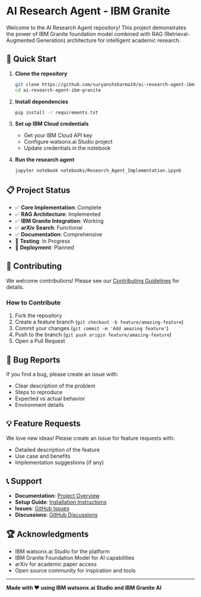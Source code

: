 # AI Research Agent - IBM Granite

Welcome to the AI Research Agent repository! This project demonstrates the power of IBM Granite foundation model combined with RAG (Retrieval-Augmented Generation) architecture for intelligent academic research.

## 🚀 Quick Start

1. **Clone the repository**
   ```bash
   git clone https://github.com/suryanshsharma19/ai-research-agent-ibm-granite.git
   cd ai-research-agent-ibm-granite
   ```

2. **Install dependencies**
   ```bash
   pip install -r requirements.txt
   ```

3. **Set up IBM Cloud credentials**
   - Get your IBM Cloud API key
   - Configure watsonx.ai Studio project
   - Update credentials in the notebook

4. **Run the research agent**
   ```bash
   jupyter notebook notebooks/Research_Agent_Implementation.ipynb
   ```

## 📋 Project Status

- ✅ **Core Implementation**: Complete
- ✅ **RAG Architecture**: Implemented
- ✅ **IBM Granite Integration**: Working
- ✅ **arXiv Search**: Functional
- ✅ **Documentation**: Comprehensive
- 🔄 **Testing**: In Progress
- 🔄 **Deployment**: Planned

## 🤝 Contributing

We welcome contributions! Please see our [Contributing Guidelines](CONTRIBUTING.md) for details.

### How to Contribute

1. Fork the repository
2. Create a feature branch (`git checkout -b feature/amazing-feature`)
3. Commit your changes (`git commit -m 'Add amazing feature'`)
4. Push to the branch (`git push origin feature/amazing-feature`)
5. Open a Pull Request

## 🐛 Bug Reports

If you find a bug, please create an issue with:
- Clear description of the problem
- Steps to reproduce
- Expected vs actual behavior
- Environment details

## 💡 Feature Requests

We love new ideas! Please create an issue for feature requests with:
- Detailed description of the feature
- Use case and benefits
- Implementation suggestions (if any)

## 📞 Support

- **Documentation**: [Project Overview](docs/project_overview.md)
- **Setup Guide**: [Installation Instructions](docs/setup_guide.md)
- **Issues**: [GitHub Issues](https://github.com/yourusername/ai-research-agent-ibm-granite/issues)
- **Discussions**: [GitHub Discussions](https://github.com/yourusername/ai-research-agent-ibm-granite/discussions)

## 🏆 Acknowledgments

- IBM watsonx.ai Studio for the platform
- IBM Granite Foundation Model for AI capabilities
- arXiv for academic paper access
- Open source community for inspiration and tools

---

**Made with ❤️ using IBM watsonx.ai Studio and IBM Granite AI** 
